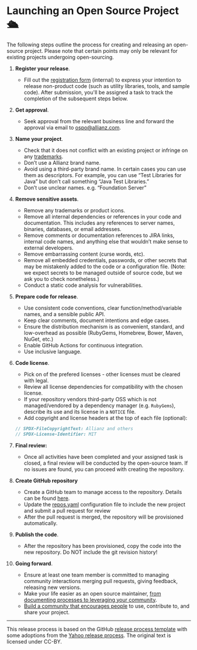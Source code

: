 # Launching an Open Source Project 🛳️

The following steps outline the process for creating and releasing an open-source project. Please note that certain points may only be relevant for existing projects undergoing open-sourcing.

1. **Register your release**. 
   - Fill out the [registration form](https://forms.office.com/e/6CWzqV1FYe) (internal) to express your intention to release non-product code (such as utility libraries, tools, and sample code). After submission, you'll be assigned a task to track the completion of the subsequent steps below.

2. **Get approval**. 
   - Seek approval from the relevant business line and forward the approval via email to ospo@allianz.com.

3. **Name your project**. 
   - Check that it does not conflict with an existing project or infringe on any [trademarks](https://www.trademarkia.com/). 
   - Don’t use a Allianz brand name.
   - Avoid using a third-party brand name. In certain cases you can use them as descriptors. For example, you can use “Test Libraries for Java” but don’t call something “Java Test Libraries.”
   - Don’t use unclear names. e.g. “Foundation Server”

4. **Remove sensitive assets**.
     - Remove any trademarks or product icons.
     - Remove all internal dependencies or references in your code and documentation. This includes any references to server names, binaries, databases, or email addresses. 
     - Remove comments or documentation references to JIRA links, internal code names, and anything else that wouldn’t make sense to external developers.
     - Remove embarrassing content (curse words, etc).
     - Remove all embedded credentials, passwords, or other secrets that may be mistakenly added to the code or a configuration file. (Note: we expect secrets to be managed outside of source code, but we ask you to check nonetheless.)
     - Conduct a static code analysis for vulnerabilities.

4. **Prepare code for release**.
     - Use consistent code conventions, clear function/method/variable names, and a sensible public API.
     - Keep clear comments, document intentions and edge cases.
     - Ensure the distribution mechanism is as convenient, standard, and low-overhead as possible (RubyGems, Homebrew, Bower, Maven, NuGet, etc.)
     - Enable GitHub Actions for continuous integration.
     - Use inclusive language.

5. **Code license**. 
     - Pick on of the prefered licenses - other licenses must be cleared with legal.
     - Review all license dependencies for compatibility with the chosen license.
     - If your repository vendors third-party OSS which is not managed/vendored by a dependency manager (e.g. `RubyGems`), describe its use and its license in a `NOTICE` file. 
     - Add copyright and license headers  at the top of each file (optional):

     ```javascript
     // SPDX-FileCopyrightText: Allianz and others
     // SPDX-License-Identifier: MIT
     ```
6. **Final review:**
   - Once all activities have been completed and your assigned task is closed, a final review will be conducted by the open-source team. If no issues are found, you can proceed with creating the repository.

7. **Create GitHub repository**
   - Create a GitHub team to manage access to the repository. Details can be found [here](creating_a_team.md).
   - Update the [repos.yaml](../config/repos.yaml) configuration file to include the new project and submit a pull request for review
   - After the pull request is merged, the repository will be provisioned automatically.

8. **Publish the code**. 
   - After the repository has been provisioned, copy the code into the new repository. Do NOT include the git revision history!

9. **Going forward**.
   - Ensure at least one team member is committed to managing community interactions merging pull requests, giving feedback, releasing new versions.
   - Make your life easier as an open source maintainer, [from documenting processes to leveraging your community](https://opensource.guide/best-practices/).
   - [Build a community that encourages people](https://opensource.guide/building-community/) to use, contribute to, and share your project.


----

This release process is based on the GitHub [release process template](https://github.com/github/github-ospo/blob/main/policies/releasing.md) with some adoptions from the [Yahoo release process](https://yahoo.github.io/oss-guide/docs/publishing/prepare.html). The original text is licensed under CC-BY.
